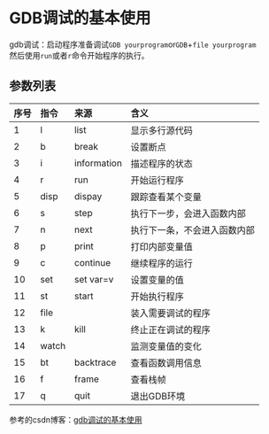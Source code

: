 # GDB调试的基本使用
gdb调试：启动程序准备调试`GDB yourprogram`or`GDB`+`file yourprogram`  
然后使用`run`或者`r`命令开始程序的执行。  

## 参数列表
|序号  |指令  |来源  |含义  |
|:---|:---|:---|:---|
|1  |l  |list  |显示多行源代码  |
|2  |b  |break  |设置断点  |
|3 |i  |information  |描述程序的状态  |
|4  |r  |run  |开始运行程序  |
|5  |disp  |dispay  |跟踪查看某个变量  |
| 6 |s  |step  |执行下一步，会进入函数内部  |
| 7 |n  |next  |执行下一条，不会进入函数内部  |
|8  |p  |print  |打印内部变量值  |
| 9 |c  |continue  |继续程序的运行  |
|10  |set  |set var=v |设置变量的值  |
| 11 |st  |start  |开始执行程序  |
|12  |file  |  |装入需要调试的程序  |
|13  |k  |kill  |终止正在调试的程序  |
| 14 |watch  |  |监测变量值的变化  |
| 15 |bt  |backtrace  |查看函数调用信息  |
| 16 |f  |frame  |查看栈帧  |
| 17 |q  |quit  |退出GDB环境  |

参考的csdn博客：[gdb调试的基本使用](https://blog.csdn.net/zdy0_2004/article/details/80102076)
